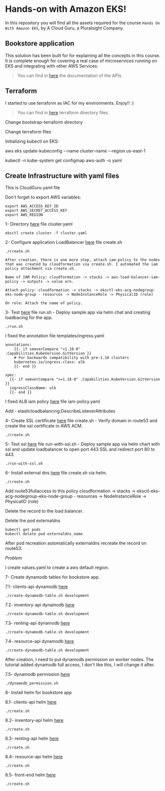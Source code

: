 # Hands-on with Amazon EKS!

In this repository you will find all the assets required for the course `Hands On With Amazon EKS`, by A Cloud Guru, a Pluralsight Company.


## Bookstore application

This solution has been built for for explaining all the concepts in this course. It is complete enough for covering a real case of microservices running on EKS and integrating with other AWS Services.

> You can find in [here](_docs/api.md) the documentation of the APIs.


## Terraform

I started to use terraform as IAC for my environments. Enjoy!! :)

> You can find in [here](terraform) terraform directory files.

Change bootstrap-terraform directory

Change terraform files

Initializing kubectl on EKS:

aws eks update-kubeconfig --name cluster-name --region us-east-1

kubectl -n kube-system get configmap aws-auth -o yaml

## Create Infrastructure with yaml files

This is CloudGuru yaml file 

Don't forget to export AWS variables:
```
export AWS_ACCESS_KEY_ID
export AWS_SECRET_ACCESS_KEY
export AWS_REGION
```

1- Directory [here](Infrastructure/eksctl/01-initial-cluster) file cluster.yaml

```eksctl create cluster -f cluster.yaml```

2- Configure application LoadBalancer [here](Infrastructure/k8s-tooling/load-balancer-controller) file create.sh

```./create.sh```

```
After creation, there is one more step, attach iam-policy to the nodes that was created by cloudformation via create.sh. I automated the iam policy attachment via create.sh.

Name of IAM Policy: cloudformation -> stacks -> aws-load-balancer-iam-policy -> outputs -> value arn.

Attach policy: cloudformation -> stacks -> eksctl-eks-acg-nodegroup-eks-node-group - resources -> NodeInstanceRole -> PhysicalID (role)

On role: Attach the name of policy.
```

3- Test [here](Infrastructure/k8s-tooling/load-balancer-controller/test) file run.sh - Deploy sample app via helm chat and creating loadbacing for the app.

```./run.sh```

I fixed the annotation file templates/ingress.yaml
```  
annotations:
    {{- if semverCompare "<1.18-0" .Capabilities.KubeVersion.GitVersion }}
    # For backwards compatibility with pre-1.18 clusters
    kubernetes.io/ingress.class: alb
    {{- end }}

spec:
  {{- if semverCompare ">=1.18-0" .Capabilities.KubeVersion.GitVersion }}
  ingressClassName: alb
  {{- end }}
```
  
I fixed ALB iam policy [here](Infrastructure/k8s-tooling/load-balancer-controller) file iam-policy.yaml

Add - elasticloadbalancing:DescribeListenerAttributes

4- Create SSL certificate [here](Infrastructure/cloudformation/ssl-certificate) file create.sh - Verify domain in route53 and create the ssl certificate in AWS ACM.

```./create.sh```

5- Test ssl [here](Infrastructure/k8s-tooling/load-balancer-controller/test) file run-with-ssl.sh - Deploy sample app via helm chart with ssl and update loadbalancer to open port 443 SSL and redirect port 80 to 443.

```./run-with-ssl.sh```

6- Install external dns [here](Infrastructure/k8s-tooling/external-dns) file create.sh via helm.

```./create.sh``` 

Add route53fullaccess to this policy cloudformation -> stacks -> eksctl-eks-acg-nodegroup-eks-node-group - resources -> NodeInstanceRole -> PhysicalID (role)

Delete the record to the load balancer.

Delete the pod externaldns
```
kubectl get pods
kubectl delete pod externaldns_name
``` 

After pod recreation automatically externaldns recreate the record on route53.

*Problem*

I create values.yaml to create a aws default region.

7- Create dynamodb tables for bookstore app.

7.1- clients-api dynamodb [here](clients-api/infra/cloudformation)

```./create-dynamodb-table.sh development```

7.2- inventory-api dynamodb [here](inventory-api/infra/cloudformation)

```./create-dynamodb-table.sh development```

7.3- renting-api dynamodb [here](renting-api/infra/cloudformation)

```./create-dynamodb-table.sh development```

7.4- resource-api dynamodb [here](resource-api/infra/cloudformation)

```./create-dynamodb-table.sh development```

After creation, I need to put dynamodb permission on worker nodes. The tutorial added dynamodb full access, I don't like this, I will change it after.

7.5- dynamodb permission [here](marcos_scripts)

```./dynamodb_permission.sh``` 

8- Install helm for bookstore app

8.1- clients-api helm [here](clients-api/infra/helm)

```./create.sh``` 

8.2- inventory-api helm [here](inventory-api/infra/helm)

```./create.sh``` 

8.3- renting-api helm [here](renting-api/infra/helm)

```./create.sh``` 

8.4- resource-api helm [here](resource-api/infra/helm)

```./create.sh``` 

8.5- front-end helm [here](front-end/infra/helm)

```./create.sh``` 
